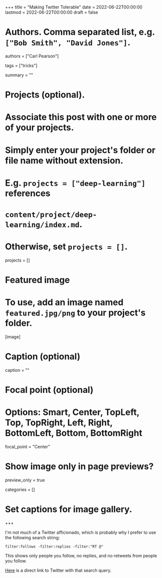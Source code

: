 +++
title = "Making Twitter Tolerable"
date = 2022-06-22T00:00:00
lastmod = 2022-06-22T00:00:00
draft = false

# Authors. Comma separated list, e.g. `["Bob Smith", "David Jones"]`.
authors = ["Carl Pearson"]

tags = ["tricks"]

summary = ""

# Projects (optional).
#   Associate this post with one or more of your projects.
#   Simply enter your project's folder or file name without extension.
#   E.g. `projects = ["deep-learning"]` references 
#   `content/project/deep-learning/index.md`.
#   Otherwise, set `projects = []`.
projects = []

# Featured image
# To use, add an image named `featured.jpg/png` to your project's folder. 
[image]
  # Caption (optional)
  caption = ""

  # Focal point (optional)
  # Options: Smart, Center, TopLeft, Top, TopRight, Left, Right, BottomLeft, Bottom, BottomRight
  focal_point = "Center"

  # Show image only in page previews?
  preview_only = true


categories = []

# Set captions for image gallery.


+++

I'm not much of a Twitter afficionado, which is probably why I prefer to use the following search string:

```
filter:follows -filter:replies -filter:"RT @" 
```

This shows only people you follow, no replies, and no retweets from people you follow.

[Here](https://twitter.com/search?q=filter%3Afollows%20-filter%3Areplies%20-filter%3A%22RT%20%40%22) is a direct link to Twitter with that search query.

